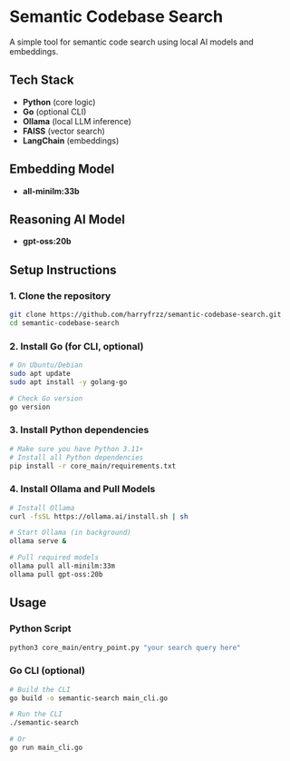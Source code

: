 # Semantic Codebase Search

A simple tool for semantic code search using local AI models and embeddings.

## Tech Stack
- **Python** (core logic)
- **Go** (optional CLI)
- **Ollama** (local LLM inference)
- **FAISS** (vector search)
- **LangChain** (embeddings)

## Embedding Model
- **all-minilm:33b**
## Reasoning AI Model
- **gpt-oss:20b**
## Setup Instructions

### 1. Clone the repository
```bash
git clone https://github.com/harryfrzz/semantic-codebase-search.git
cd semantic-codebase-search
```

### 2. Install Go (for CLI, optional)
```bash
# On Ubuntu/Debian
sudo apt update
sudo apt install -y golang-go

# Check Go version
go version
```

### 3. Install Python dependencies
```bash
# Make sure you have Python 3.11+
# Install all Python dependencies
pip install -r core_main/requirements.txt
```

### 4. Install Ollama and Pull Models
```bash
# Install Ollama
curl -fsSL https://ollama.ai/install.sh | sh

# Start Ollama (in background)
ollama serve &

# Pull required models
ollama pull all-minilm:33m
ollama pull gpt-oss:20b
```

## Usage

### Python Script
```bash
python3 core_main/entry_point.py "your search query here"
```

### Go CLI (optional)
```bash
# Build the CLI
go build -o semantic-search main_cli.go

# Run the CLI
./semantic-search

# Or
go run main_cli.go
```
